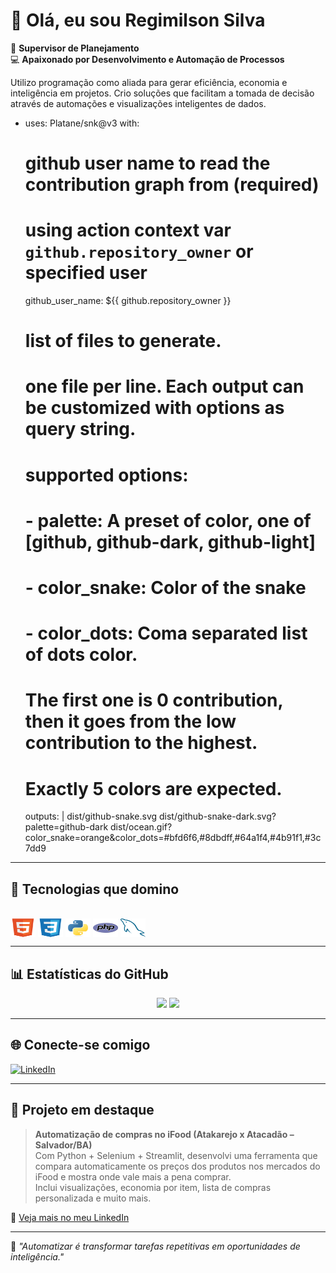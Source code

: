 # 👋 Olá, eu sou **Regimilson Silva**

🎯 **Supervisor de Planejamento**  
💻 **Apaixonado por Desenvolvimento e Automação de Processos**

Utilizo programação como aliada para gerar eficiência, economia e inteligência em projetos. Crio soluções que facilitam a tomada de decisão através de automações e visualizações inteligentes de dados.

- uses: Platane/snk@v3
  with:
    # github user name to read the contribution graph from (**required**)
    # using action context var `github.repository_owner` or specified user
    github_user_name: ${{ github.repository_owner }}

    # list of files to generate.
    # one file per line. Each output can be customized with options as query string.
    #
    #  supported options:
    #  - palette:     A preset of color, one of [github, github-dark, github-light]
    #  - color_snake: Color of the snake
    #  - color_dots:  Coma separated list of dots color.
    #                 The first one is 0 contribution, then it goes from the low contribution to the highest.
    #                 Exactly 5 colors are expected.
    outputs: |
      dist/github-snake.svg
      dist/github-snake-dark.svg?palette=github-dark
      dist/ocean.gif?color_snake=orange&color_dots=#bfd6f6,#8dbdff,#64a1f4,#4b91f1,#3c7dd9

---

## 🚀 Tecnologias que domino

<div style="display: inline_block"><br>
  <img align="center" alt="HTML5" height="30" width="40" src="https://raw.githubusercontent.com/devicons/devicon/master/icons/html5/html5-original.svg" title="HTML5">
  <img align="center" alt="CSS3" height="30" width="40" src="https://raw.githubusercontent.com/devicons/devicon/master/icons/css3/css3-original.svg" title="CSS3">
  <img align="center" alt="Python" height="30" width="40" src="https://raw.githubusercontent.com/devicons/devicon/master/icons/python/python-original.svg" title="Python">
  <img align="center" alt="PHP" height="30" width="40" src="https://raw.githubusercontent.com/devicons/devicon/master/icons/php/php-original.svg" title="PHP">
  <img align="center" alt="MySQL" height="30" width="40" src="https://raw.githubusercontent.com/devicons/devicon/master/icons/mysql/mysql-original.svg" title="MySQL">
</div>

---

## 📊 Estatísticas do GitHub

<div align="center">
  <img height="160em" src="https://github-readme-stats.vercel.app/api?username=regibabr&show_icons=true&theme=dark&count_private=true&include_all_commits=true"/>
  <img height="160em" src="https://github-readme-stats.vercel.app/api/top-langs/?username=regibabr&layout=compact&theme=dark"/>
</div>

---

## 🌐 Conecte-se comigo

<a href="https://www.linkedin.com/in/regimilson/" target="_blank">
  <img src="https://img.shields.io/badge/-LinkedIn-%230077B5?style=for-the-badge&logo=linkedin&logoColor=white" alt="LinkedIn">
</a>

---

## 🛒 Projeto em destaque

> **Automatização de compras no iFood (Atakarejo x Atacadão – Salvador/BA)**  
> Com Python + Selenium + Streamlit, desenvolvi uma ferramenta que compara automaticamente os preços dos produtos nos mercados do iFood e mostra onde vale mais a pena comprar.  
> Inclui visualizações, economia por item, lista de compras personalizada e muito mais.  

🔗 [Veja mais no meu LinkedIn](https://www.linkedin.com/in/regimilson/)

---

📌 *"Automatizar é transformar tarefas repetitivas em oportunidades de inteligência."*

